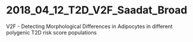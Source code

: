 # 2018_04_12_T2D_V2F_Saadat_Broad
V2F - Detecting Morphological Differences in Adipocytes in different polygenic T2D risk score populations
